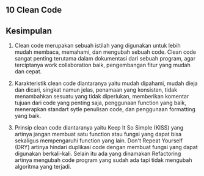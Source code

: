 ## 10 Clean Code
## Kesimpulan

1. Clean code merupakan sebuah istilah yang digunakan untuk lebih mudah membaca, memahami, dan mengubah sebuah code. Clean code sangat penting terutama dalam dokumentasi dari sebuah program, agar terciptanya work collaboration baik, pengembangan fitur yang mudah dan cepat. 

2. Karakteristik clean code diantaranya yaitu mudah dipahami, mudah dieja dan dicari, singkat namun jelas, penamaan yang konsisten, tidak menambahkan sesuatu yang tidak diperlukan, memberikan komentar tujuan dari code yang penting saja, penggunaan function yang baik, menerapkan standart sytle penulisan code, dan penggunaan formatting yang baik.

3. Prinsip clean code diantaranya yaitu Keep It So Simple (KISS) yang artinya jangan membuat satu function atau fungsi yang dapat bisa sekaligus mempengaruhi function yang lain. Don't Repeat Yourself (DRY) artinya hindari duplikasi code dengan membuat fungsi yang dapat digunakan berkali-kali. Selain itu ada yang dinamakan Refactoring artinya mengubah code program yang sudah ada tapi tidak mengubah algoritma yang terjadi.